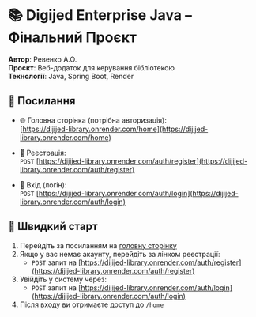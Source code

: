 # 📚 Digijed Enterprise Java – Фінальний Проєкт

**Автор**: Ревенко А.О.  
**Проєкт**: Веб-додаток для керування бібліотекою  
**Технології**: Java, Spring Boot, Render

## 🔗 Посилання

- 🌐 Головна сторінка (потрібна авторизація):  
  [https://dijijed-library.onrender.com/home](https://dijijed-library.onrender.com/home)

- 📝 Реєстрація:  
  `POST` [https://dijijed-library.onrender.com/auth/register](https://dijijed-library.onrender.com/auth/register)

- 🔐 Вхід (логін):  
  `POST` [https://dijijed-library.onrender.com/auth/login](https://dijijed-library.onrender.com/auth/login)

## 🚀 Швидкий старт

1. Перейдіть за посиланням на [головну сторінку](https://dijijed-library.onrender.com/home)
2. Якщо у вас немає акаунту, перейдіть за лінком реєстрації:
   - `POST` запит на [https://dijijed-library.onrender.com/auth/register](https://dijijed-library.onrender.com/auth/register)
3. Увійдіть у систему через:
   - `POST` запит на [https://dijijed-library.onrender.com/auth/login](https://dijijed-library.onrender.com/auth/login)
4. Після входу ви отримаєте доступ до `/home`

